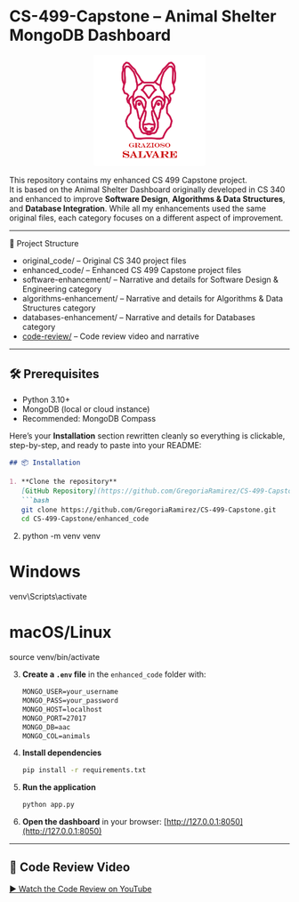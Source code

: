 # CS-499-Capstone – Animal Shelter MongoDB Dashboard

<p align="center">
  <img src="data/Grazioso%20Salvare%20Logo.png" alt="Grazioso Salvare Logo" width="200">
</p>

This repository contains my enhanced CS 499 Capstone project.  
It is based on the Animal Shelter Dashboard originally developed in CS 340 and enhanced to improve **Software Design**, **Algorithms & Data Structures**, and **Database Integration**. While all my enhancements used the same original files, each category focuses on a different aspect of improvement.

---

📂 Project Structure

- original_code/ – Original CS 340 project files
- enhanced_code/ – Enhanced CS 499 Capstone project files
- software-enhancement/ – Narrative and details for Software Design & Engineering category
- algorithms-enhancement/ – Narrative and details for Algorithms & Data Structures category
- databases-enhancement/ – Narrative and details for Databases category
- [code-review/](code-review) – Code review video and narrative  

---
## 🛠️ Prerequisites
- Python 3.10+
- MongoDB (local or cloud instance)
- Recommended: MongoDB Compass

Here’s your **Installation** section rewritten cleanly so everything is clickable, step-by-step, and ready to paste into your README:

````markdown
## 📦 Installation

1. **Clone the repository**  
   [GitHub Repository](https://github.com/GregoriaRamirez/CS-499-Capstone)  
   ```bash
   git clone https://github.com/GregoriaRamirez/CS-499-Capstone.git
   cd CS-499-Capstone/enhanced_code
````
2. python -m venv venv
# Windows
venv\Scripts\activate
# macOS/Linux
source venv/bin/activate

3. **Create a `.env` file** in the `enhanced_code` folder with:

   ```env
   MONGO_USER=your_username
   MONGO_PASS=your_password
   MONGO_HOST=localhost
   MONGO_PORT=27017
   MONGO_DB=aac
   MONGO_COL=animals
   ```

4. **Install dependencies**

   ```bash
   pip install -r requirements.txt
   ```

5. **Run the application**

   ```bash
   python app.py
   ```

6. **Open the dashboard** in your browser:
   [http://127.0.0.1:8050](http://127.0.0.1:8050)

---

## 🎥 Code Review Video

[▶️ Watch the Code Review on YouTube](https://www.youtube.com/watch?v=DXgBW47WSRQ)
